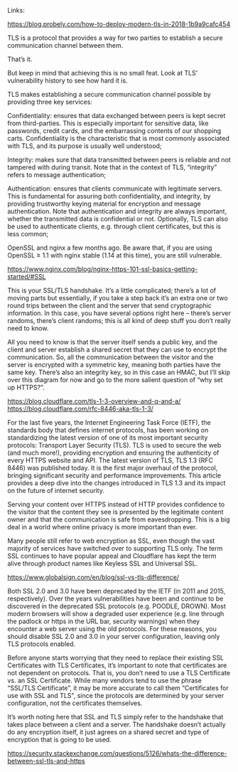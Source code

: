 Links:

https://blog.probely.com/how-to-deploy-modern-tls-in-2018-1b9a9cafc454

TLS is a protocol that provides a way for two parties to establish a secure communication channel between them.

That’s it.

But keep in mind that achieving this is no small feat. Look at TLS’ vulnerability history to see how hard it is.

TLS makes establishing a secure communication channel possible by providing three key services:

Confidentiality: ensures that data exchanged between peers is kept secret from third-parties. This is especially important for sensitive data, like passwords, credit cards, and the embarrassing contents of our shopping carts. Confidentiality is the characteristic that is most commonly associated with TLS, and its purpose is usually well understood;
    
Integrity: makes sure that data transmitted between peers is reliable and not tampered with during transit. Note that in the context of TLS, “integrity” refers to message authentication;
    
Authentication: ensures that clients communicate with legitimate servers. This is fundamental for assuring both confidentiality, and integrity, by providing trustworthy keying material for encryption and message authentication. Note that authentication and integrity are always important, whether the transmitted data is confidential or not. Optionally, TLS can also be used to authenticate clients, e.g. through client certificates, but this is less common;

 OpenSSL and nginx a few months ago. Be aware that, if you are using OpenSSL ≥ 1.1 with nginx stable (1.14 at this time), you are still vulnerable. 


https://www.nginx.com/blog/nginx-https-101-ssl-basics-getting-started/#SSL

This is your SSL/TLS handshake. It’s a little complicated; there’s a lot of moving parts but essentially, if you take a step back it’s an extra one or two round trips between the client and the server that send cryptographic information. In this case, you have several options right here – there’s server randoms, there’s client randoms; this is all kind of deep stuff you don’t really need to know.

All you need to know is that the server itself sends a public key, and the client and server establish a shared secret that they can use to encrypt the communication. So, all the communication between the visitor and the server is encrypted with a symmetric key, meaning both parties have the same key. There’s also an integrity key, so in this case an HMAC, but I’ll skip over this diagram for now and go to the more salient question of “why set up HTTPS?”.

https://blog.cloudflare.com/tls-1-3-overview-and-q-and-a/
https://blog.cloudflare.com/rfc-8446-aka-tls-1-3/

For the last five years, the Internet Engineering Task Force (IETF), the standards body that defines internet protocols, has been working on standardizing the latest version of one of its most important security protocols: Transport Layer Security (TLS). TLS is used to secure the web (and much more!), providing encryption and ensuring the authenticity of every HTTPS website and API. The latest version of TLS, TLS 1.3 (RFC 8446) was published today. It is the first major overhaul of the protocol, bringing significant security and performance improvements. This article provides a deep dive into the changes introduced in TLS 1.3 and its impact on the future of internet security.

Serving your content over HTTPS instead of HTTP provides confidence to the visitor that the content they see is presented by the legitimate content owner and that the communication is safe from eavesdropping. This is a big deal in a world where online privacy is more important than ever.

Many people still refer to web encryption as SSL, even though the vast majority of services have switched over to supporting TLS only. The term SSL continues to have popular appeal and Cloudflare has kept the term alive through product names like Keyless SSL and Universal SSL.

https://www.globalsign.com/en/blog/ssl-vs-tls-difference/

Both SSL 2.0 and 3.0 have been deprecated by the IETF (in 2011 and 2015, respectively). Over the years vulnerabilities have been and continue to be discovered in the deprecated SSL protocols (e.g. POODLE, DROWN). Most modern browsers will show a degraded user experience (e.g. line through the padlock or https in the URL bar, security warnings) when they encounter a web server using the old protocols. For these reasons, you should disable SSL 2.0 and 3.0 in your server configuration, leaving only TLS protocols enabled.

Before anyone starts worrying that they need to replace their existing SSL Certificates with TLS Certificates, it’s important to note that certificates are not dependent on protocols. That is, you don’t need to use a TLS Certificate vs. an SSL Certificate. While many vendors tend to use the phrase “SSL/TLS Certificate”, it may be more accurate to call them “Certificates for use with SSL and TLS", since the protocols are determined by your server configuration, not the certificates themselves.

It’s worth noting here that SSL and TLS simply refer to the handshake that takes place between a client and a server. The handshake doesn’t actually do any encryption itself, it just agrees on a shared secret and type of encryption that is going to be used.

https://security.stackexchange.com/questions/5126/whats-the-difference-between-ssl-tls-and-https
